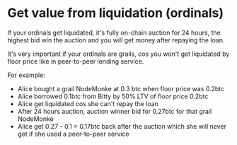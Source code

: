 # Get value from liquidation (ordinals)

If your ordinals get liquidated, it's fully on-chain auction for 24 hours, the highest bid win the auction and you will get money after repaying the loan.

It's very important if your ordinals are grails, cos you won't get liquidated by floor price like in peer-to-peer lending service.

For example:

* Alice bought a grail NodeMonke at 0.3 btc when floor price was 0.2btc
* Alice borrowed 0.1btc from Bitty by 50% LTV of floor price 0.2btc
* Alice get liquidated cos she can't repay the loan
* After 24 hours auction, auction winner bid for 0.27btc for that grail NodeMonke
* Alice get 0.27 - 0.1 = 0.17btc back after the auction which she will never get if she used a peer-to-peer service

